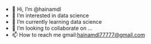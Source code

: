 - 👋 Hi, I’m @hainamdl
- 👀 I’m interested in data science
- 🌱 I’m currently learning data science
- 💞️ I’m looking to collaborate on ...
- 📫 How to reach me gmail:hainamdl77777@gmail.com

<!---
hainamdl/hainamdl is a ✨ special ✨ repository because its `README.md` (this file) appears on your GitHub profile.
You can click the Preview link to take a look at your changes.
--->
